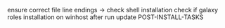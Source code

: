 ensure correct file line endings -> check shell installation
check if galaxy roles installation on winhost after run
update POST-INSTALL-TASKS
